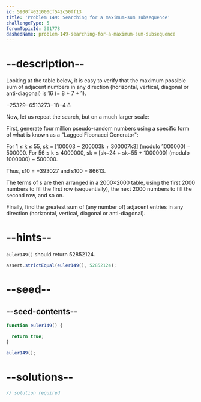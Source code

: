```yaml
---
id: 5900f4021000cf542c50ff13
title: 'Problem 149: Searching for a maximum-sum subsequence'
challengeType: 5
forumTopicId: 301778
dashedName: problem-149-searching-for-a-maximum-sum-subsequence
---
```


# --description--

Looking at the table below, it is easy to verify that the maximum possible sum of adjacent numbers in any direction (horizontal, vertical, diagonal or anti-diagonal) is 16 (= 8 + 7 + 1).

−25329−6513273−18−4 8

Now, let us repeat the search, but on a much larger scale:

First, generate four million pseudo-random numbers using a specific form of what is known as a "Lagged Fibonacci Generator":

For 1 ≤ k ≤ 55, sk = \[100003 − 200003k + 300007k3] (modulo 1000000) − 500000. For 56 ≤ k ≤ 4000000, sk = \[sk−24 + sk−55 + 1000000] (modulo 1000000) − 500000.

Thus, s10 = −393027 and s100 = 86613.

The terms of s are then arranged in a 2000×2000 table, using the first 2000 numbers to fill the first row (sequentially), the next 2000 numbers to fill the second row, and so on.

Finally, find the greatest sum of (any number of) adjacent entries in any direction (horizontal, vertical, diagonal or anti-diagonal).

# --hints--

`euler149()` should return 52852124.

```js
assert.strictEqual(euler149(), 52852124);
```

# --seed--

## --seed-contents--

```js
function euler149() {

  return true;
}

euler149();
```

# --solutions--

```js
// solution required
```